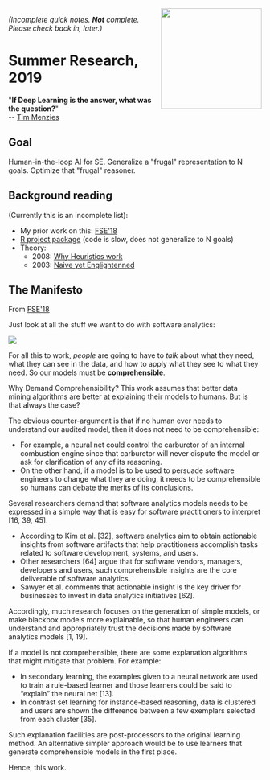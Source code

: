 <img align=right width=200 src="https://acmesabertooth.com/images/under.png">

_(Incomplete quick notes. **Not** complete. Please check back in, later.)_

# Summer Research, 2019

"**If Deep Learning is the answer, what was the question?**"     
-- [Tim Menzies](http://menzies.us)

## Goal

Human-in-the-loop AI for SE. Generalize a "frugal" representation to N goals. Optimize that "frugal" reasoner.

## Background reading 

(Currently this is an incomplete list):

- My prior work on this: [FSE'18](https://arxiv.org/pdf/1803.05067.pdf)
- [R project package](https://cran.r-project.org/web/packages/FFTrees/vignettes/guide.html) (code is slow, does not 
  generalize to N goals)
- Theory: 
    - 2008: [Why Heuristics work](https://pure.mpg.de/rest/items/item_2100099/component/file_2100098/content)
    - 2003: [Naive yet Englightenned](http://citeseerx.ist.psu.edu/viewdoc/download?doi=10.1.1.412.6594&rep=rep1&type=pdf)


## The  Manifesto

From  [FSE'18](https://arxiv.org/pdf/1803.05067.pdf)

Just look at all the stuff we want to do with software analytics:

![](https://i.imgur.com/O5AVwGF.png?width=489)

For all this to work, _people_ are going to have to _talk_ about what they need,
what they can see in the data, and how to apply what they see to what they need.
So our models must be **comprehensible**.

Why Demand Comprehensibility? This work assumes that better data mining
algorithms are better at explaining their models to humans. But is that
always the case?

The obvious counter-argument is that if no human ever needs to understand
our audited model, then it does not need to be comprehensible:

- For
example, a neural net could control the carburetor of an internal
combustion engine since that carburetor will never dispute the model or
ask for clarification of any of its reasoning.
- On the other hand, if a model is to be used to persuade software engineers
to change what they are doing, it needs to be comprehensible so humans
can debate the merits of its conclusions.

Several researchers demand that
software analytics models needs to be expressed in a simple way that is
easy for software practitioners to interpret [16, 39, 45]. 

- According
to Kim et al. [32], software analytics aim to obtain actionable
insights from software artifacts that help practitioners accomplish
tasks related to software development, systems, and users.
-  Other
researchers [64] argue that for software vendors, managers, developers
and users, such comprehensible insights are the core deliverable of
software analytics. 
- Sawyer et al. comments that actionable insight is
the key driver for businesses to invest in data analytics initiatives
[62]. 

Accordingly, much research focuses on the generation of simple
models, or make blackbox models more explainable, so that human engineers
can understand and appropriately trust the decisions made by software
analytics models [1, 19].

If a model is not comprehensible, there are some explanation algorithms
that might mitigate that problem. For example:

- In secondary learning, the examples given to a neural network are used to train a rule-based learner and those learners could be said to “explain” the neural net [13].
- In contrast set learning for instance-based reasoning, data is clustered and users are shown the difference between a few exemplars selected from each cluster [35].

Such explanation facilities are post-processors to the original learning method. An alternative simpler approach would be to use learners that generate comprehensible models in the first place.

Hence, this work.
